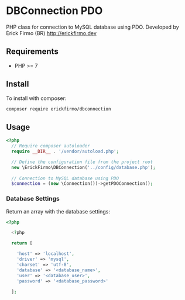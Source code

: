 # DBConnection PDO

PHP class for connection to MySQL database using PDO. Developed by Érick Firmo (BR) http://erickfirmo.dev


## Requirements
- PHP >= 7


## Install
To install with composer:


```sh
composer require erickfirmo/dbconnection
```


## Usage
```php
<?php
  // Require composer autoloader
  require __DIR__ . '/vendor/autoload.php';

  // Define the configuration file from the project root
  new \ErickFirmo\DBConnection('../config/database.php');
  
  // Connection to MySQL database using PDO
  $connection = (new \Connection())->getPDOConnection();

```

### Database Settings
Return an array with the database settings:
```php
<?php

  <?php

  return [

    'host' => 'localhost',
    'driver' => 'mysql',
    'charset' => 'utf-8',
    'database' => '<database_name>',
    'user' => '<database_user>',
    'password' => '<database_password>'
    
  ];

```
